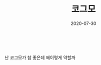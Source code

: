 ﻿---
layout: post
title:  코그모
date:   2020-07-30
category: game
tags: 롤 LOL
---

<br>
<br>
난 코그모가 참 좋은데 왜이렇게 약할까
